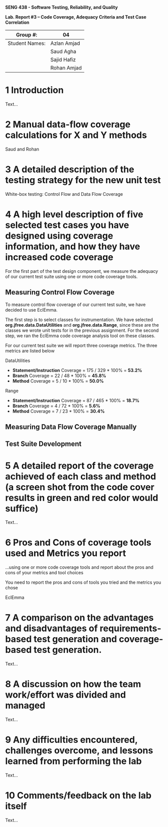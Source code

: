 **SENG 438 - Software Testing, Reliability, and Quality**

**Lab. Report #3 – Code Coverage, Adequacy Criteria and Test Case Correlation**

| Group \#:      | 04          |
| -------------- | ----------- |
| Student Names: | Azlan Amjad |
|                | Saud Agha   |
|                | Sajid Hafiz |
|                | Rohan Amjad |

# 1 Introduction

Text…

# 2 Manual data-flow coverage calculations for X and Y methods

Saud and Rohan

# 3 A detailed description of the testing strategy for the new unit test

White-box testing: Control Flow and Data Flow Coverage

# 4 A high level description of five selected test cases you have designed using coverage information, and how they have increased code coverage

For the first part of the test design component, we measure the adequacy of our current test suite using one or more code coverage tools.

## Measuring Control Flow Coverage

To measure control flow coverage of our current test suite, we have decided to use EclEmma.

The first step is to select classes for instrumentation. We have selected **org.jfree.data.DataUtilities** and **org.jfree.data.Range**, since these are the classes we wrote unit tests for in the previous assignment. For the second step, we ran the EclEmma code coverage analysis tool on these classes.

For our current test suite we will report three coverage metrics. The three metrics are listed below

DataUtilities
- **Statement/Instruction** Coverage = 175 / 329 * 100% = **53.2%**
- **Branch** Coverage = 22 / 48 * 100% = **45.8%**
- **Method** Coverage = 5 / 10 * 100% = **50.0%**

Range
- **Statement/Instruction** Coverage = 87 / 465 * 100% = **18.7%**
- **Branch** Coverage = 4 / 72 * 100% = **5.6%**
- **Method** Coverage = 7 / 23 * 100% = **30.4%**

## Measuring Data Flow Coverage Manually



## Test Suite Development



# 5 A detailed report of the coverage achieved of each class and method (a screen shot from the code cover results in green and red color would suffice)

Text…

# 6 Pros and Cons of coverage tools used and Metrics you report

...using one or more code coverage tools and report about the pros and cons of your metrics and tool choices

You need to report the pros and cons of tools you tried and the metrics you chose

EclEmma




# 7 A comparison on the advantages and disadvantages of requirements-based test generation and coverage-based test generation.

Text…

# 8 A discussion on how the team work/effort was divided and managed

Text…

# 9 Any difficulties encountered, challenges overcome, and lessons learned from performing the lab

Text…

# 10 Comments/feedback on the lab itself

Text…
